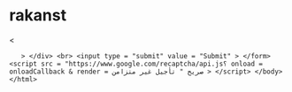 # rakanst 

<html> <head> <title> reCAPTCHA demo: عرض صريح بعد رد اتصال onload </title> <script type = "text / javascript" > var onloadCallback = function () {         grecaptcha . render ( 'html_element' ، { 'sitekey' : 'your_site_key' })؛ }؛ </script> </head> <body> <form action = "؟" method = "POST" > <
  
    
     
        
 
            
        
      
    
  
  
      
       > </div> <br> <input type = "submit" value = "Submit" > </form> <script src = "https://www.google.com/recaptcha/api.js؟ onload = onloadCallback & render = صريح " تأجيل غير متزامن > </script> </body> </html>
      
        
    
     
         
    
  <html> <head> <title> reCAPTCHA demo: تقديم صريح للعديد من الأدوات المصغّرة </ title> <script type = "text / javascript" > var checkCallback = function ( response ) {         alert ( response )؛ }؛ فار widgetId1 ؛ فار widgetId2 ؛ var onloadCallback = function () { // يعرض عنصر HTML بمعرف 'example1' باعتباره عنصر واجهة تعامل reCAPTCHA. // يتم تعيين معرف عنصر واجهة تعامل reCAPTCHA إلى 'widgetId1'.
  
    
     
        

      
      
      
        
        
        
        widgetId1 = grecaptcha . تقديم ( 'example1' ، { 'sitekey' : 'your_site_key' ، 'theme' : 'light' }) ؛         widgetId2 = grecaptcha . render ( document . getElementById ( 'example2' )، { 'sitekey' : 'your_site_key' })؛         grecaptcha . تقديم ( 'example3' ، { 'sitekey' : ' 
            
            
        
 
            
        
 
            
          'رد الاتصال' : checkCallback ، 'theme' : 'dark' })؛ }؛ </script> </head> <body> <! - يتم عرض سلسلة استجابة g-recaptcha في رسالة تنبيه عند الإرسال. -> <form action = "javascript: alert (grecaptcha.getResponse (widgetId1)) ؛" > <div id = "example1" > </div> <br> <input type = "submit" value = "getResponse" > </form> <br> <! - إعادة تعيين reCAPTCHA widgetId2 عند الإرسال. -> < عمل الشكل = 
            
        
      
    
  
  
    
     
       
      
        
    
    
    
     "جافا سكريبت: grecaptcha.reset (widgetId2)؛" > <div id = "example2" > </div> <br> <input type = "submit" value = "reset" > </form> <br> <! - إعادة النشر إلى عنوان URL للصفحة عند الإرسال مع g-recaptcha استجابة POST المعلمة. -> <form action = "؟" method = "POST" > <div id = "example3" > </div> <br> <input type = "
       
      
        
    
    
    
      
       
      
        
    
    <script src = "https://www.google.com/recaptcha/api.js؟onload=onloadCallback&render=explicit" async defer > </script> </body> </html> 
         
    
  
